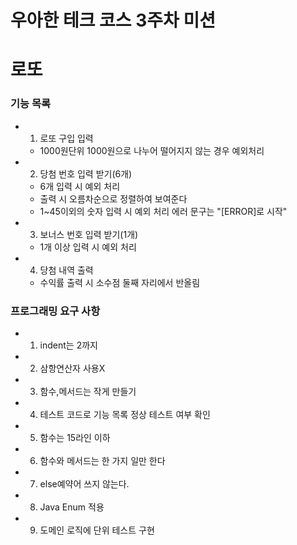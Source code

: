 우아한 테크 코스 3주차 미션
===============
로또
===============

### 기능 목록

- 1. 로또 구입 입력
    - 1000원단위 1000원으로 나누어 떨어지지 않는 경우 예외처리
- 2. 당첨 번호 입력 받기(6개)
    - 6개 입력 시 예외 처리
    - 출력 시 오름차순으로 정렬하여 보여준다
    - 1~45이외의 숫자 입력 시 예외 처리 에러 문구는 "[ERROR]로 시작"
- 3. 보너스 번호 입력 받기(1개)
    - 1개 이상 입력 시 예외 처리
- 4. 당첨 내역 출력
    - 수익률 출력 시 소수점 둘째 자리에서 반올림


### 프로그래밍 요구 사항

- 1. indent는 2까지
- 2. 삼항연산자 사용X
- 3. 함수,메서드는 작게 만들기
- 4. 테스트 코드로 기능 목록 정상 테스트 여부 확인
- 5. 함수는 15라인 이하
- 6. 함수와 메서드는 한 가지 일만 한다
- 7. else예약어 쓰지 않는다.
- 8. Java Enum 적용
- 9. 도메인 로직에 단위 테스트 구현